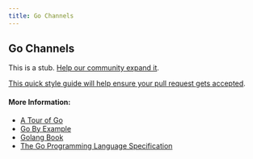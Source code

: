 ```yaml
---
title: Go Channels
---
```

## Go Channels

This is a stub. <a href='https://github.com/freecodecamp/guides/tree/master/src/pages/go/go-channels/index.md' target='_blank' rel='nofollow'>Help our community expand it</a>.

<a href='https://github.com/freecodecamp/guides/blob/master/README.md' target='_blank' rel='nofollow'>This quick style guide will help ensure your pull request gets accepted</a>.

<!-- The article goes here, in GitHub-flavored Markdown. Feel free to add YouTube videos, images, and CodePen/JSBin embeds  -->

#### More Information:
<!-- Please add any articles you think might be helpful to read before writing the article -->
* <a href='https://tour.golang.org/concurrency/2' target='_blank' rel='nofollow'>A Tour of Go</a>
* <a href='https://gobyexample.com/channels' target='_blank' rel='nofollow'>Go By Example</a>
* <a href='https://www.golang-book.com/books/intro/10' target='_blank' rel='nofollow'>Golang Book</a>
* <a href='https://golang.org/ref/spec#Making_slices_maps_and_channels' target='_blank' rel='nofollow'>The Go Programming Language Specification</a>
